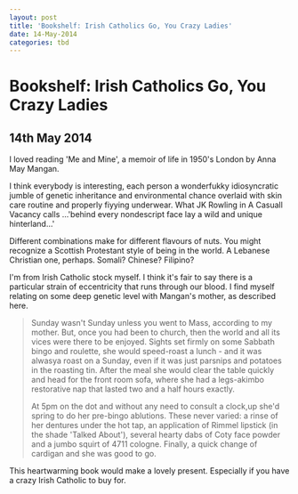 ```yaml
---
layout: post
title: 'Bookshelf: Irish Catholics Go, You Crazy Ladies'
date: 14-May-2014
categories: tbd
---
```


# Bookshelf: Irish Catholics Go, You Crazy Ladies

## 14th May 2014

I loved reading 'Me and Mine',   a memoir of life in 1950's London by Anna May Mangan.

I think everybody is interesting, each person a wonderfukky idiosyncratic jumble of genetic inheritance and environmental chance overlaid with skin care routine and properly fiyying underwear. What JK Rowling in A Casuall Vacancy calls ...'behind every nondescript face lay a wild and unique hinterland...'

 

Different combinations make for different flavours of nuts. You might recognize a Scottish Protestant style of being in the world. A Lebanese Christian one, perhaps. Somali? Chinese? Filipino?

I'm from Irish Catholic stock myself. I think it's fair to say there is a particular strain of eccentricity that runs through our blood. I find myself relating on some deep genetic level with Mangan's mother, as described here.

<blockquote>Sunday wasn't Sunday unless you went to Mass, according to my mother. But, once you had been to church, then the world and all its vices were there to be enjoyed. Sights set firmly on some Sabbath bingo and roulette, she would speed-roast a lunch - and it was alwasya roast on a Sunday, even if it was just parsnips and potatoes in the roasting tin. After the meal she would clear the table quickly and head for the front room sofa, where she had a legs-akimbo restorative nap that lasted two and a half hours exactly.

At 5pm on the dot and without any need to consult a clock,up she'd spring to do her pre-bingo ablutions. These never varied: a rinse of her dentures under the hot tap, an application of Rimmel lipstick (in the shade 'Talked About'), several hearty dabs of Coty face powder and a jumbo squirt of 4711 cologne. Finally, a quick change of cardigan and she was good to go.</blockquote>

This heartwarming book would make a lovely present. Especially if you have a crazy Irish Catholic to buy for.
